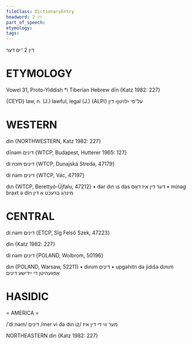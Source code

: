 ```yaml
---
fileClass: DictionaryEntry
headword: דין 2
part_of_speech: 
etymology: 
tags: 
---
```

דין 2
־ים
דער

ETYMOLOGY
===========
Vowel 31, Proto-Yiddish *i
Tiberian Hebrew dīn
{Katz 1982: 227}

{CEYD}
law, n. (J.)
lawful, legal (J.) {ALPI} על־פּי ‹לױטן› דין

WESTERN
========

din {NORTHWESTERN, Katz 1982: 227}

dīnəm דינים {WTCP, Budapest, Hutterer 1965: 127}

diːnɔm דינים {WTCP, Dunajská Streda, 47179}

diˑnəm דינים {WTCP, Vác, 47197}

dɩn {WTCP, Berettyó-Újfalu, 47212}
	•	dər dɩn ɩs das דער דין איז דאָס
	•	mɩ́nəg braxt ə din מינהג ברעכט אַ דין 

CENTRAL
========

diːnəm דינים {ETCP, Sîg Felső Szek, 47223}

din {Katz 1982: 227}

diːnəm דינים {POLAND, Wolbrom, 50196}

dɩn {POLAND, Warsaw, 52211}
	•	dɩnɩm דינים
	•	upgəhitn də jidɩšə dɩnɩm אָפּגעהיטן די ייִדישע דינים

HASIDIC
=======
= AMERICA = 

/ˈdiːnəm/ דינים
/mer vi də dɩn ɩz/ מער ווי די דין איז

NORTHEASTERN
din {Katz 1982: 227}